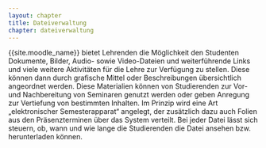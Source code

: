 ```yaml
---
layout: chapter
title: Dateiverwaltung
chapter: dateiverwaltung
---
```


{{site.moodle_name}} bietet Lehrenden die Möglichkeit den Studenten Dokumente, Bilder, Audio- sowie Video-Dateien und weiterführende Links und viele weitere Aktivitäten für die Lehre zur Verfügung zu stellen.
Diese können dann durch grafische Mittel oder Beschreibungen übersichtlich angeordnet werden.
Diese Materialien können von Studierenden zur Vor- und Nachbereitung von Seminaren genutzt werden oder geben Anregung zur Vertiefung von bestimmten Inhalten.
Im Prinzip wird eine Art „elektronischer Semesterapparat“ angelegt, der zusätzlich dazu auch Folien aus den Präsenzterminen über das System verteilt.
Bei jeder Datei lässt sich steuern, ob, wann und wie lange die Studierenden die Datei ansehen bzw. herunterladen können.